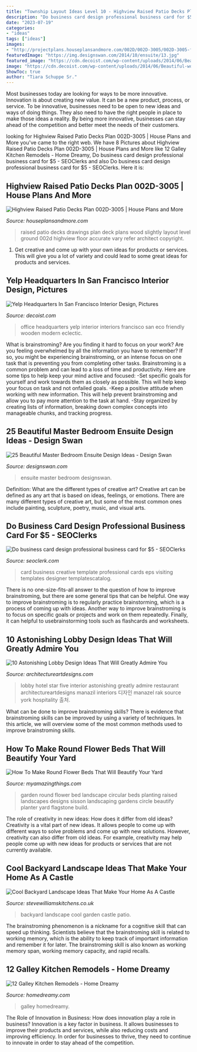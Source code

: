 ```yaml
---
title: "Township Layout Ideas Level 10 - Highview Raised Patio Decks Plan 002d-3005"
description: "Do business card design professional business card for $5"
date: "2023-07-19"
categories:
- "ideas"
tags: ["ideas"]
images:
- "http://projectplans.houseplansandmore.com/002D/002D-3005/002D-3005-front-main-8.jpg"
featuredImage: "https://img.designswan.com/2014/10/ensuite/13.jpg"
featured_image: "https://cdn.decoist.com/wp-content/uploads/2014/06/Beautiful-wooden-surfaces-lend-the-office-interiors-inviting-warmth.jpg"
image: "https://cdn.decoist.com/wp-content/uploads/2014/06/Beautiful-wooden-surfaces-lend-the-office-interiors-inviting-warmth.jpg"
ShowToc: true
author: "Tiara Schuppe Sr."
---
```



Most businesses today are looking for ways to be more innovative. Innovation is about creating new value. It can be a new product, process, or service. To be innovative, businesses need to be open to new ideas and ways of doing things. They also need to have the right people in place to make those ideas a reality. By being more innovative, businesses can stay ahead of the competition and better meet the needs of their customers.

	

		
looking for Highview Raised Patio Decks Plan 002D-3005 | House Plans and More you've came to the right web. We have 8 Pictures about Highview Raised Patio Decks Plan 002D-3005 | House Plans and More like 12 Galley Kitchen Remodels - Home Dreamy, Do business card design professional business card for $5 - SEOClerks and also Do business card design professional business card for $5 - SEOClerks. Here it is:
		
    
## Highview Raised Patio Decks Plan 002D-3005 | House Plans And More

<img loading=lazy src="http://projectplans.houseplansandmore.com/002D/002D-3005/002D-3005-front-main-8.jpg" onerror="this.onerror=null;this.src='https://tse3.mm.bing.net/th?id=OIP.amYfXOHX1ELCF9C-Hq6kEwHaFj&amp;pid=15.1';" alt="Highview Raised Patio Decks Plan 002D-3005 | House Plans and More">

_Source: houseplansandmore.com_

>raised patio decks drawings plan deck plans wood slightly layout level ground 002d highview floor accurate vary refer architect copyright. 

	

1. Get creative and come up with your own ideas for products or services. This will give you a lot of variety and could lead to some great ideas for products and services.

    
## Yelp Headquarters In San Francisco Interior Design, Pictures

<img loading=lazy src="https://cdn.decoist.com/wp-content/uploads/2014/06/Beautiful-wooden-surfaces-lend-the-office-interiors-inviting-warmth.jpg" onerror="this.onerror=null;this.src='https://tse3.mm.bing.net/th?id=OIP.DfQu-uXKRVdvb8W31SemAAHaJ4&amp;pid=15.1';" alt="Yelp Headquarters In San Francisco Interior Design, Pictures">

_Source: decoist.com_

>office headquarters yelp interior interiors francisco san eco friendly wooden modern eclectic. 

	

What is brainstroming?
Are you finding it hard to focus on your work? Are you feeling overwhelmed by all the information you have to remember? If so, you might be experiencing brainstroming, or an intense focus on one task that is preventing you from completing other tasks. Brainstroming is a common problem and can lead to a loss of time and productivity. Here are some tips to help keep your mind active and focused: 
-Set specific goals for yourself and work towards them as closely as possible. This will help keep your focus on task and not onfailed goals. 
-Keep a positive attitude when working with new information. This will help prevent brainstroming and allow you to pay more attention to the task at hand. 
-Stay organized by creating lists of information, breaking down complex concepts into manageable chunks, and tracking progress.

    
## 25 Beautiful Master Bedroom Ensuite Design Ideas - Design Swan

<img loading=lazy src="https://img.designswan.com/2014/10/ensuite/13.jpg" onerror="this.onerror=null;this.src='https://tse1.mm.bing.net/th?id=OIP.yAJdJFZ_GiSsNv7vOxrWMwHaE6&amp;pid=15.1';" alt="25 Beautiful Master Bedroom Ensuite Design Ideas - Design Swan">

_Source: designswan.com_

>ensuite master bedroom designswan. 

	

Definition: What are the different types of creative art?
Creative art can be defined as any art that is based on ideas, feelings, or emotions. There are many different types of creative art, but some of the most common ones include painting, sculpture, poetry, music, and visual arts.

    
## Do Business Card Design Professional Business Card For $5 - SEOClerks

<img loading=lazy src="https://www.seoclerk.com/pics/666238-2KDcEH1553751669.jpg" onerror="this.onerror=null;this.src='https://tse1.mm.bing.net/th?id=OIP.ZPuKZ8FI0UJMe0Jyw6B5SwHaFj&amp;pid=15.1';" alt="Do business card design professional business card for $5 - SEOClerks">

_Source: seoclerk.com_

>card business creative template professional cards eps visiting templates designer templatescatalog. 

	

There is no one-size-fits-all answer to the question of how to improve brainstroming, but there are some general tips that can be helpful. One way to improve brainstroming is to regularly practice brainstorming, which is a process of coming up with ideas. Another way to improve brainstroming is to focus on specific goals or projects and work on them repeatedly. Finally, it can helpful to usebrainstorming tools such as flashcards and worksheets.

    
## 10 Astonishing Lobby Design Ideas That Will Greatly Admire You

<img loading=lazy src="http://www.architectureartdesigns.com/wp-content/uploads/2015/06/712-630x384.jpg" onerror="this.onerror=null;this.src='https://tse4.mm.bing.net/th?id=OIP.uOrONx8cymHm_Ajv-nkqRQHaEg&amp;pid=15.1';" alt="10 Astonishing Lobby Design Ideas That Will Greatly Admire You">

_Source: architectureartdesigns.com_

>lobby hotel star five interior astonishing greatly admire restaurant architectureartdesigns manazil interiors 디자인 manazel rak source york hospitality 출처. 

	

What can be done to improve brainstroming skills?
There is evidence that brainstroming skills can be improved by using a variety of techniques. In this article, we will overview some of the most common methods used to improve brainstroming skills.

    
## How To Make Round Flower Beds That Will Beautify Your Yard

<img loading=lazy src="http://myamazingthings.com/wp-content/uploads/2017/03/round-flower-bed.jpg" onerror="this.onerror=null;this.src='https://tse2.mm.bing.net/th?id=OIP.i1TsVcsqVqU_iyTBE_hAHwHaE5&amp;pid=15.1';" alt="How To Make Round Flower Beds That Will Beautify Your Yard">

_Source: myamazingthings.com_

>garden round flower bed landscape circular beds planting raised landscapes designs sisson landscaping gardens circle beautify planter yard flagstone build. 

	

The role of creativity in new ideas: How does it differ from old ideas?
Creativity is a vital part of new ideas. It allows people to come up with different ways to solve problems and come up with new solutions. However, creativity can also differ from old ideas. For example, creativity may help people come up with new ideas for products or services that are not currently available.

    
## Cool Backyard Landscape Ideas That Make Your Home As A Castle

<img loading=lazy src="https://www.stevewilliamskitchens.co.uk/wp-content/uploads/2016/07/cool-backyard-landscape-ideas-that-make-you-home-as-a-castle-11.jpg" onerror="this.onerror=null;this.src='https://tse2.mm.bing.net/th?id=OIP.rS1QPjNA17BTXQO-2FfusgHaFk&amp;pid=15.1';" alt="Cool Backyard Landscape Ideas That Make Your Home As A Castle">

_Source: stevewilliamskitchens.co.uk_

>backyard landscape cool garden castle patio. 

	

The brainstroming phenomenon is a nickname for a cognitive skill that can speed up thinking. Scientists believe that the brainstroming skill is related to working memory, which is the ability to keep track of important information and remember it for later. The brainstroming skill is also known as working memory span, working memory capacity, and rapid recalls.

    
## 12 Galley Kitchen Remodels - Home Dreamy

<img loading=lazy src="https://homedreamy.com/wp-content/uploads/2016/04/Galley-Kitchen-Blue-Cabinets-Magnet.jpg" onerror="this.onerror=null;this.src='https://tse4.mm.bing.net/th?id=OIP.5OPNKb7RnWAU97Qod_6OpgHaFP&amp;pid=15.1';" alt="12 Galley Kitchen Remodels - Home Dreamy">

_Source: homedreamy.com_

>galley homedreamy. 

	

The Role of Innovation in Business: How does innovation play a role in business?
Innovation is a key factor in business. It allows businesses to improve their products and services, while also reducing costs and improving efficiency. In order for businesses to thrive, they need to continue to innovate in order to stay ahead of the competition.

